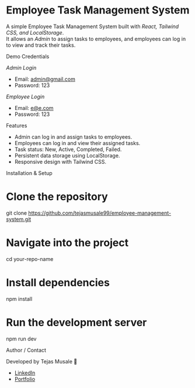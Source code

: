 # Employee Task Management System

A simple Employee Task Management System built with *React, Tailwind CSS, and LocalStorage*.  
It allows an *Admin* to assign tasks to employees, and employees can log in to view and track their tasks.  

Demo Credentials

*Admin Login*
- Email: admin@gmail.com  
- Password: 123  

*Employee Login*
- Email: e@e.com  
- Password: 123

Features

- Admin can log in and assign tasks to employees.  
- Employees can log in and view their assigned tasks.  
- Task status: New, Active, Completed, Failed.  
- Persistent data storage using LocalStorage.  
- Responsive design with Tailwind CSS.

Installation & Setup

# Clone the repository
git clone https://github.com/tejasmusale99/employee-management-system.git

# Navigate into the project
cd your-repo-name

# Install dependencies
npm install

# Run the development server
npm run dev


 Author / Contact

Developed by Tejas Musale 🚀  
- [LinkedIn](https://www.linkedin.com/in/tejas-musale-2a86b2171)  
- [Portfolio](https://portfolio-tejas-musale.netlify.app/)


